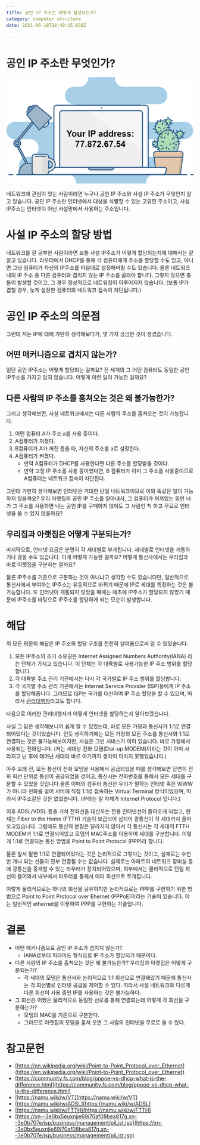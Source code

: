 ```yaml
---
title: 공인 IP 주소는 어떻게 할당되는가?
category: computer structure
date: 2021-06-18T18:49:15.638Z

---
```


#  공인 IP 주소란 무엇인가?

![How do you hide an IP address? | IT PRO](imgs/ipaddress.jpg)

네트워크에 관심이 있는 사람이라면 누구나 공인 IP 주소와 사설 IP 주소가 무엇인지 알고 있습니다. 공인 IP 주소란 인터넷에서 대상을 식별할 수 있는 고유한 주소이고, 사설 IP주소는 인터넷이 아닌 사설망에서 사용하는 주소입니다.

# 사설 IP 주소의 할당 방법

네트워크를 잘 공부한 사람이라면 보통 사설 IP주소가 어떻게 할당되는지에 대해서는 잘 알고 있습니다. 라우터에서 DHCP를 통해 각 컴퓨터에게 주소를 할당할 수도 있고, 아니면 그냥 컴퓨터가 자신의 IP주소를 마음대로 설정해버릴 수도 있습니다. 물론 네트워크 내의 IP 주소 중 다른 컴퓨터와 겹치지 않는 IP 주소를 골라야 합니다. 그렇지 않으면 충돌이 발생할 것이고, 그 경우 정상적으로 네트워킹이 이루어지지 않습니다. (보통 IP가 겹칠 경우, 늦게 설정한 컴퓨터의 네트워크 접속이 차단됩니다.) 

# 공인 IP 주소의 의문점

그런데 저는 IP에 대해 가만히 생각해보다가, 몇 가지 궁금한 것이 생겼습니다.

## 어떤 매커니즘으로 겹치지 않는가?

일단 공인 IP주소는 어떻게 할당되는 걸까요? 전 세계의 그 어떤 컴퓨터도 동일한 공인 IP주소를 가지고 있지 않습니다. 어떻게 이런 일이 가능한 걸까요?

## 다른 사람의 IP 주소를 훔쳐오는 것은 왜 불가능한가?

그리고 생각해보면, 사설 네트워크에서는 다른 사람의 주소를 훔쳐오는 것이 가능합니다.

1. 어떤 컴퓨터 A가 주소 a를 사용 중이다.
2. A컴퓨터가 꺼졌다.
3. B컴퓨터가 A가 꺼진 틈을 타, 자신의 주소를 a로 설정한다.
4. A컴퓨터가 켜졌다.
   - 만약 A컴퓨터가 DHCP를 사용한다면 다른 주소를 할당받을 것이다.
   - 만약 고정 IP 주소를 사용 중이었다면, B 컴퓨터가 이미 그 주소를 사용중이므로 A컴퓨터는 네트워크 접속이 차단된다.

그런데 가만히 생각해보면 인터넷은 거대한 단일 네트워크이므로 이와 똑같은 일이 가능하지 않을까요? 우리 아랫집의 공인 IP 주소를 알아내서, 그 컴퓨터가 꺼져있는 동안 내가 그 주소를 사용하면 나는 공인 IP를 구매하지 않아도 그 사람인 척 하고 무료로 인터넷을 쓸 수 있지 않을까요?

## 우리집과 아랫집은 어떻게 구분되는가?

마지막으로, 인터넷 요금은 분명히 각 세대별로 부과됩니다. 세대별로 인터넷을 개통하거나 끊을 수도 있습니다. 이게 어떻게 가능한 걸까요? 어떻게 통신사에서는 우리집과 바로 아랫집을 구분하는 걸까요?

믈론 IP주소를 기준으로 구분하는 것이 아니냐고 생각할 수도 있습니다만, 일반적으로 통신사에서 부여하는 IP주소는 유동적으로 바뀌기 때문에 IP로 세대를 특정하는 것은 불가능합니다. 또 인터넷이 개통되지 않았을 때에는 애초에 IP주소가 할당되지 않았기 때문에 IP주소를 바탕으로 IP주소를 할당하게 되는 모순이 발생합니다.

# 해답

위 모든 의문의 해답은 IP 주소의 할당 구조를 천천히 살펴봄으로써 알 수 있었습니다.

1. 모든 IP주소의 초기 소유권은 Internet Assigned Numbers Authority(IANA) 라는 단체가 가지고 있습니다. 이 단체는 각 대륙별로 사용가능한 IP 주소 범위를 할당합니다.
2. 각 대륙별 주소 관리 기관에서는 다시 각 국가별로 IP 주소 범위를 할당합니다.
3. 각 국가별 주소 관리 기관에서는 Internet Service Provider (ISP)들에게 IP 주소를 할당해줍니다. 그러므로 ISP는 국가를 대신하여 IP 주소 할당을 할 수 있으며, 따라서 [관리대행자](https://xn--3e0bx5euxnjje69i70af08bea817g.xn--3e0b707e/jsp/business/management/isCurrent.jsp)라고도 합니다.

다음으로 이러한 관리대행자가 어떻게 인터넷을 할당하는지 알아보겠습니다.

사실 그 답은 생각해보니까 쉽게 알 수 있었는데, 바로 모든 가정과 통신사가 1:1로 연결되어있다는 것이었습니다. 언듯 생각하기에는 모든 가정의 모든 주소를 통신사와 1:1로 연결하는 것은 불가능해보이지만, 사실은 그런 서비스가 이미 있습니다. 바로 가정에서 사용되는 전화입니다. (저는 세대상 전화 모뎀(Dial-up MODEM)이라는 것이 이미 사라지고 난 후에 태어난 세대라 바로 여기까지 생각이 미치지 못했었습니다.)

아주 오래 전, 모든 통신이 전화 모뎀을 사용해서 공급되었을 때를 생각해보면 당연히 전화 회선 단위로 통신이 공급되었을 것이고, 통신사는 전화번호를 통해서 모든 세대를 구분할 수 있었을 것입니다.물론 이때의 컴퓨터 통신은 우리가 말하는 인터넷 혹은 WWW가 아니라 전화를 걸어 서버에 직접 1:1로 접속하는 Virtual Terminal 방식이었으며, 따라서 IP주소같은 것은 없었습니다. (IP라는 말 자체가 Internet Protocol 입니다.)

이후 ADSL/VDSL 등을 거쳐 전화선을 대신하는 전용 인터넷선이 들어오게 되었고, 현재는 Fiber to the Home (FTTH) 기술이 보급되어 심지어 광통신이 각 세대까지 들어오고있습니다. 그럼에도 통신의 본질은 달라지지 않아서 각 통신사는 각 세대의 FTTH MODEM과 1:1로 연결되어있고 모뎀의 MAC주소를 이용하여 세대를 구분합니다. 이렇게 1:1로 연결되는 통신 방법을 Point to Point Protocol (PPP)라 합니다.

물론 앞서 말한 1:1로 연결되어있다는 것은 논리적으로 그렇다는 것이고, 실제로는 수천만 개나 되는 선들이 전부 연결될 수는 없습니다. 실제로는 아파트의 네트워크 장비실 등에 광통신을 중개할 수 있는 라우터가 장치되어있으며, 외부에서는 물리적으로 단일 회선이 들어와서 내부에서 라우터를 통해서 여러 회선으로 쪼개집니다.

이렇게 물리적으로는 하나의 회선을 공유하지만 논리적으로는 PPP를 구현하기 위한 방법으로 Point to Point Protocol over Ehernet (PPPoE)이라는 기술이 있습니다. 이는 일반적인 ethernet을 이욯하여 PPP를  구현하는 기술입니다.

# 결론

- 어떤 매커니즘으로 공인 IP 주소가 겹치지 않는가?
  - IANA로부터 피라미드 형식으로 IP 주소가 할당되기 때문이다.
- 다른 사람의 IP 주소를 훔쳐오는 것은 왜 불가능한가? 우리집과 아랫집은 어떻게 구분되는가?
  - 각 세대의 모뎀은 통신사와 논리적으로 1:1 회선으로 연결돼있기 때문에 통신사는 각 회선별로 인터넷 공급을 제어할 수 있다. 따라서 사설 네트워크와 다르게 다른 회선이 사용 중인 IP를 사용하는 것은 불가능하다.
- 그 회선은 어쨌든 물리적으로 동일한 선로를 통해 연결되는데 어떻게 각 회선을 구분하는가?
  - 모뎀의 MAC을 기준으로 구분한다.
  - 그러므로 아랫집의 모뎀을 훔쳐 오면 그 사람의 인터넷을 무료로 쓸 수 있다.

# 참고문헌

- [https://en.wikipedia.org/wiki/Point-to-Point_Protocol_over_Ethernet](https://en.wikipedia.org/wiki/Point-to-Point_Protocol_over_Ethernet)
- [https://community.fs.com/blog/pppoe-vs-dhcp-what-is-the-difference.html](https://community.fs.com/blog/pppoe-vs-dhcp-what-is-the-difference.html)
- [https://namu.wiki/w/VT](https://namu.wiki/w/VT)
- [https://namu.wiki/w/ADSL](https://namu.wiki/w/ADSL)
- [https://namu.wiki/w/FTTH](https://namu.wiki/w/FTTH)
- [https://xn--3e0bx5euxnjje69i70af08bea817g.xn--3e0b707e/jsp/business/management/piList.jsp](https://xn--3e0bx5euxnjje69i70af08bea817g.xn--3e0b707e/jsp/business/management/piList.jsp)